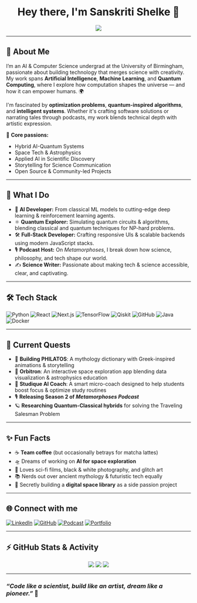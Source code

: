 <h1 align="center">Hey there, I'm Sanskriti Shelke 🚀</h1>

<p align="center">
  <img src="https://readme-typing-svg.herokuapp.com/?lines=AI%20Engineer%20%7C%20Quantum%20Explorer%20%7C%20Space%20Wanderer;Podcaster%20%7C%20Storyteller%20%7C%20AI%20for%20Space%20Dreamer&center=true&width=700&height=40&color=58A6FF&vCenter=true&size=22" />
</p>

---

## 💫 About Me

I’m an AI & Computer Science undergrad at the University of Birmingham, passionate about building technology that merges science with creativity. My work spans **Artificial Intelligence**, **Machine Learning**, and **Quantum Computing**, where I explore how computation shapes the universe — and how it can empower humans. 🌍

I'm fascinated by **optimization problems**, **quantum-inspired algorithms**, and **intelligent systems**. Whether it's crafting software solutions or narrating tales through podcasts, my work blends technical depth with artistic expression.

🧠 **Core passions:**  
- Hybrid AI-Quantum Systems  
- Space Tech & Astrophysics  
- Applied AI in Scientific Discovery  
- Storytelling for Science Communication  
- Open Source & Community-led Projects

---

## 🚀 What I Do

- 🧩 **AI Developer:** From classical ML models to cutting-edge deep learning & reinforcement learning agents.
- ⚛️ **Quantum Explorer:** Simulating quantum circuits & algorithms, blending classical and quantum techniques for NP-hard problems.
- 🛠️ **Full-Stack Developer:** Crafting responsive UIs & scalable backends using modern JavaScript stacks.
- 🎙️ **Podcast Host:** On _Metamorphoses_, I break down how science, philosophy, and tech shape our world.
- ✍️ **Science Writer:** Passionate about making tech & science accessible, clear, and captivating.

---

## 🛠️ Tech Stack

![Python](https://img.shields.io/badge/-Python-3776AB?style=for-the-badge&logo=python&logoColor=white)
![React](https://img.shields.io/badge/-React-61DAFB?style=for-the-badge&logo=react&logoColor=white)
![Next.js](https://img.shields.io/badge/-Next.js-000000?style=for-the-badge&logo=next.js)
![TensorFlow](https://img.shields.io/badge/-TensorFlow-FF6F00?style=for-the-badge&logo=tensorflow&logoColor=white)
![Qiskit](https://img.shields.io/badge/-Qiskit-6929C4?style=for-the-badge&logo=IBM&logoColor=white)
![GitHub](https://img.shields.io/badge/-GitHub-181717?style=for-the-badge&logo=github)
![Java](https://img.shields.io/badge/-Java-007396?style=for-the-badge&logo=java&logoColor=white)
![Docker](https://img.shields.io/badge/-Docker-2496ED?style=for-the-badge&logo=docker&logoColor=white)

---

## 🎯 Current Quests

- 🚀 **Building PHILATOS**: A mythology dictionary with Greek-inspired animations & storytelling
- 🌌 **Orbitron**: An interactive space exploration app blending data visualization & astrophysics education
- 🧠 **Studique AI Coach**: A smart micro-coach designed to help students boost focus & optimize study routines
- 🎙️ **Releasing Season 2 of _Metamorphoses Podcast_**  
- 🪐 **Researching Quantum-Classical hybrids** for solving the Traveling Salesman Problem

---

## ✨ Fun Facts

- ☕ **Team coffee** (but occasionally betrays for matcha lattes)
- 🛸 Dreams of working on **AI for space exploration**
- 🎥 Loves sci-fi films, black & white photography, and glitch art
- 📚 Nerds out over ancient mythology & futuristic tech equally
- 🔭 Secretly building a **digital space library** as a side passion project

---

## 🌐 Connect with me

[![LinkedIn](https://img.shields.io/badge/-LinkedIn-0A66C2?style=for-the-badge&logo=linkedin&logoColor=white)](https://www.linkedin.com/in/sanskritishelke/)
[![GitHub](https://img.shields.io/badge/-GitHub-181717?style=for-the-badge&logo=github&logoColor=white)](https://github.com/san5kriti)
[![Podcast](https://img.shields.io/badge/-Metamorphoses%20Podcast-1DB954?style=for-the-badge&logo=spotify&logoColor=white)](https://open.spotify.com/show/5FbN4lYxZUKf6oTQiBFSe3)
[![Portfolio](https://img.shields.io/badge/-sanskritishelke.com-141414?style=for-the-badge&logo=firefox-browser&logoColor=white)](https://sanskritishelke.com/)

---

## ⚡ GitHub Stats & Activity

<p align="center">
  <img src="https://github-readme-stats.vercel.app/api?username=san5kriti&show_icons=true&theme=tokyonight&hide_border=true" />
  <img src="https://github-readme-streak-stats.herokuapp.com/?user=san5kriti&theme=tokyonight&hide_border=true" />
  <img src="https://github-readme-stats.vercel.app/api/top-langs/?username=san5kriti&layout=compact&theme=tokyonight&hide_border=true" />
</p>

---

### _“Code like a scientist, build like an artist, dream like a pioneer.”_ 🚀


